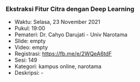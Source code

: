 ### Ekstraksi Fitur Citra dengan Deep Learning

- Waktu: Selasa, 23 November 2021
- Pukul: 19:00
- Pemateri: Dr. Cahyo Darujati - Univ Narotama
- Slide: empty
- Video: empty
- Registrasi: https://fb.me/e/2WQeA6tdF
- Sesi: 149
- Kategori: kampus online, narotama
- Deskripsi: -
